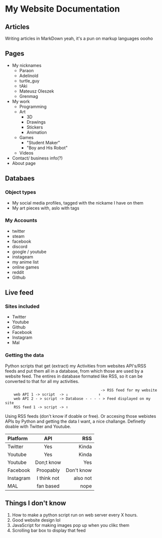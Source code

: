# My Website Documentation

## Articles

Writing articles in MarkDown yeah, it's a pun on markup languages oooho

## Pages

- My nicknames
  - Paraon
  - Adelinold
  - turtle_guy
  - tAki
  - Mateusz Oleszek
  - Grenmag
- My work
  - Programming
  - Art
    - 3D
    - Drawings
    - Stickers
    - Animation
  - Games
    - "Student Maker"
    - "Boy and His Robot"
  - Videos
- Contact/ business info(?)
- About page

## Databaes

### Object types

- My social media profiles, tagged with the nickame I have on them
- My art pieces with, aslo with tags

### My Accounts

- twitter
- steam
- facebook
- discord
- google / youtube
- instageam
- my anime list
- online games
- reddit
- Github

## Live feed

### Sites included

- Twitter
- Youtube
- Github
- Facebook
- Instagram
- Mal
  
### Getting the data

Python scripts that get (extract) my Activities from websites API's/RSS feeds and put them all in a database, from which those are used by a website feed.
The entires in database formated like RSS, so it can be converted to that for all my activities.

                                                -> RSS feed for my website
        web API 1 -> script  -> ↓              ↑  
        web API 2 - > script -> Database - - - - > Feed displayed on my site  
        RSS feed 1 -> script -> ↑  

Using RSS feeds (don't know if doable or free).
Or accesing those webistes APIs by Python and getting the data I want, a nice challange.
Definetly doable with Twitter and Youtube.

| Platform |    API    |     RSS   |
| :------- | :-------: | --------: |
| Twitter  |Yes        | Kinda     |
| Youtube  |Yes        | Kinda     |
| Youtube  |Don;t know | Yes       |
|Facebook  |Proopably  |Don't know |
|Instagram |I think not|also not   |
|MAL       |fan based  |nope       |

## Things I don't know

1. How to make a python script run on web server every X hours.
2. Good website design lol
3. JavaScript for making images pop up when you clikc them
4. Scrolling bar box to display that feed
